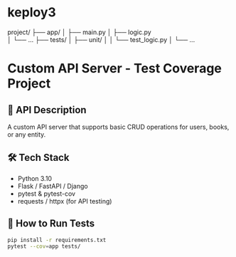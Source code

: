 # keploy3


project/
├── app/
│   ├── main.py
│   ├── logic.py         
│   └── ...
├── tests/
│   ├── unit/
│   │   └── test_logic.py
│   └── ...

# Custom API Server - Test Coverage Project

## 📌 API Description
A custom API server that supports basic CRUD operations for users, books, or any entity.

## 🛠 Tech Stack
- Python 3.10
- Flask / FastAPI / Django
- pytest & pytest-cov
- requests / httpx (for API testing)

## 🧪 How to Run Tests
```bash
pip install -r requirements.txt
pytest --cov=app tests/

